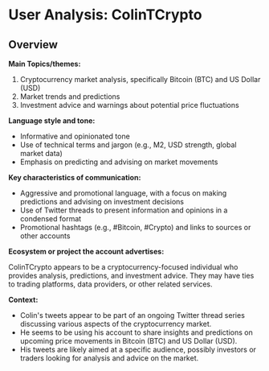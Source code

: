 # User Analysis: ColinTCrypto

## Overview

**Main Topics/themes:**

1. Cryptocurrency market analysis, specifically Bitcoin (BTC) and US Dollar (USD)
2. Market trends and predictions
3. Investment advice and warnings about potential price fluctuations

**Language style and tone:**

* Informative and opinionated tone
* Use of technical terms and jargon (e.g., M2, USD strength, global market data)
* Emphasis on predicting and advising on market movements

**Key characteristics of communication:**

* Aggressive and promotional language, with a focus on making predictions and advising on investment decisions
* Use of Twitter threads to present information and opinions in a condensed format
* Promotional hashtags (e.g., #Bitcoin, #Crypto) and links to sources or other accounts

**Ecosystem or project the account advertises:**

ColinTCrypto appears to be a cryptocurrency-focused individual who provides analysis, predictions, and investment advice. They may have ties to trading platforms, data providers, or other related services.

**Context:**

* Colin's tweets appear to be part of an ongoing Twitter thread series discussing various aspects of the cryptocurrency market.
* He seems to be using his account to share insights and predictions on upcoming price movements in Bitcoin (BTC) and US Dollar (USD).
* His tweets are likely aimed at a specific audience, possibly investors or traders looking for analysis and advice on the market.